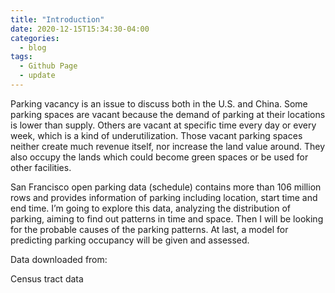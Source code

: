 ```yaml
---
title: "Introduction"
date: 2020-12-15T15:34:30-04:00
categories:
  - blog
tags:
  - Github Page
  - update
---
```


Parking vacancy is an issue to discuss both in the U.S. and China. Some parking spaces are vacant because the demand of parking at their locations is lower than supply. Others are vacant at specific time every day or every week, which is a kind of underutilization. Those vacant parking spaces neither create much revenue itself, nor increase the land value around. They also occupy the lands which could become green spaces or be used for other facilities.

San Francisco open parking data (schedule) contains more than 106 million rows and provides information of parking including location, start time and end time. I’m going to explore this data, analyzing the distribution of parking, aiming to find out patterns in time and space. Then I will be looking for the probable causes of the parking patterns. At last, a model for predicting parking occupancy will be given and assessed.


Data downloaded from:

[San Francisco open parking data (schedule)]: https://data.sfgov.org/Transportation/SFMTA-Parking-Meter-Detailed-Revenue-Transactions/imvp-dq3v
[San Francisco open parking data (locaiton)]: https://data.sfgov.org/Transportation/Parking-Meters/8vzz-qzz9
[San Francisco open data--mobile food schedule]: https://data.sfgov.org/City-Infrastructure/311-Cases/vw6y-z8j6
Census tract data
